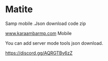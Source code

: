 # Matite
Samp mobile .Json download code zip

www.karaambarmp.com  Mobile


You can add server mode tools json download.

https://discord.gg/AQRGTBy6zZ
